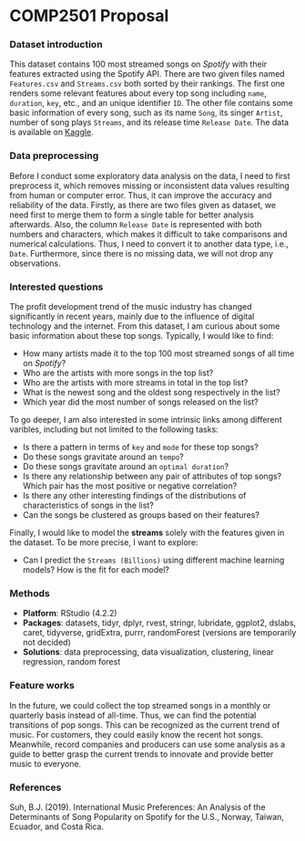 # COMP2501 Proposal

### Dataset introduction
This dataset contains 100 most streamed songs on *Spotify* with their features extracted using the Spotify API. There are two given files named `Features.csv` and `Streams.csv` both sorted by their rankings. The first one renders some relevant features about every top song including `name`, `duration`, `key`, etc., and an unique identifier `ID`. The other file contains some basic information of every song, such as its name `Song`, its singer `Artist`, number of song plays `Streams`, and its release time `Release Date`. The data is available on [Kaggle](https://www.kaggle.com/datasets/amaanansari09/most-streamed-songs-all-time).

### Data preprocessing
Before I conduct some exploratory data analysis on the data, I need to first preprocess it, which removes missing or inconsistent data values resulting from human or computer error. Thus, it can improve the accuracy and reliability of the data.
Firstly, as there are two files given as dataset, we need first to merge them to form a single table for better analysis afterwards. Also, the column `Release Date` is represented with both numbers and characters, which makes it difficult to take comparisons and numerical calculations. Thus, I need to convert it to another data type, i.e., `Date`. Furthermore, since there is no missing data, we will not drop any observations.

### Interested questions
The profit development trend of the music industry has changed significantly in recent years, mainly due to the influence of digital technology and the internet.
From this dataset, I am curious about some basic information about these top songs. Typically, I would like to find:
- How many artists made it to the top 100 most streamed songs of all time on *Spotify*?
- Who are the artists with more songs in the top list?
- Who are the artists with more streams in total in the top list?
- What is the newest song and the oldest song respectively in the list?
- Which year did the most number of songs released on the list?

To go deeper, I am also interested in some intrinsic links among different varibles, including but not limited to the following tasks:
- Is there a pattern in terms of `key` and `mode` for these top songs?
- Do these songs gravitate around an `tempo`?
- Do these songs gravitate around an `optimal duration`?
- Is there any relationship between any pair of attributes of top songs? Which pair has the most positive or negative correlation?
- Is there any other interesting findings of the distributions of characteristics of songs in the list? 
- Can the songs be clustered as groups based on their features?

Finally, I would like to model the **streams** solely with the features given in the dataset. To be more precise, I want to explore:
- Can I predict the `Streams (Billions)` using different machine learning models? How is the fit for each model?

### Methods
- **Platform**: RStudio (4.2.2)
- **Packages**: datasets, tidyr, dplyr, rvest, stringr, lubridate, ggplot2, dslabs, caret, tidyverse, gridExtra, purrr, randomForest (versions are temporarily not decided)
- **Solutions**: data preprocessing, data visualization, clustering, linear regression, random forest

### Feature works
In the future, we could collect the top streamed songs in a monthly or quarterly basis instead of all-time. Thus, we can find the potential transitions of pop songs. This can be recognized as the current trend of music. For customers, they could easily know the recent hot songs. Meanwhile, record companies and producers can use some analysis as a guide to better grasp the current trends to innovate and provide better music to everyone.

### References
Suh, B.J. (2019). International Music Preferences: An Analysis of the Determinants of Song Popularity on Spotify for the U.S., Norway, Taiwan, Ecuador, and Costa Rica.
